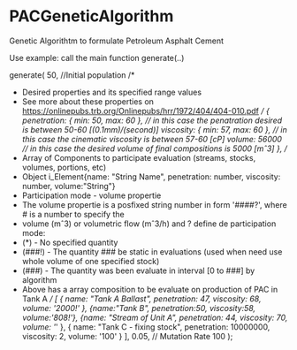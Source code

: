 # PACGeneticAlgorithm
Genetic Algorithtm to formulate Petroleum Asphalt Cement

Use example: call the main function generate(..)

generate(
  50, //Initial population
  /*
  * Desired properties and its specified range values
  * See more about these properties on <https://onlinepubs.trb.org/Onlinepubs/hrr/1972/404/404-010.pdf>
  */
  {
    penetration: { min: 50, max: 60 }, // in this case the penatration desired is between 50-60 [(0.1mm)/(second)]
    viscosity: { min: 57, max: 60 }, // in this case the cinematic viscosity is between 57-60 [cP]
    volume: 56000 // in this case the desired volume of final compositions is 5000 [mˆ3]
  },
  /*
  * Array of Components to participate evaluation (streams, stocks, volumes, portions, etc)
  * Object i_Element{name: "String Name", penetration: number, viscosity: number, volume:"String"}
  * Participation mode - volume propertie
  * The volume propertie is a posfixed string number in form '####?', where # is a number to specify the 
  * volume (mˆ3) or volumetric flow (mˆ3/h) and ? define de participation mode:
  * (*) - No specified quantity
  * (###!) - The quantity ### be static in evaluations (used when need use whole volume of one specified stock) 
  * (###) - The quantity was been evaluate in interval [0 to ###] by algorithm
  * Above has a array composition to be evaluate on production of PAC in Tank A 
  */
  [
    { name: "Tank A Ballast", penetration: 47, viscosity: 68, volume: '2000!' },
    {name:"Tank B", penetration:50, viscosity:58, volume:'808!'},
    {name: "Stream of Unit A", penetration: 44, viscosity: 70, volume: '*' },
    { name: "Tank C - fixing stock", penetration: 10000000, viscosity: 2, volume: '100' }
  ],
  0.05, // Mutation Rate
  100
);
